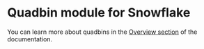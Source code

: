 # Quadbin module for Snowflake

You can learn more about quadbins in the [Overview section](/analytics-toolbox-snowflake/overview/spatial-indexes/#quadbin) of the documentation.